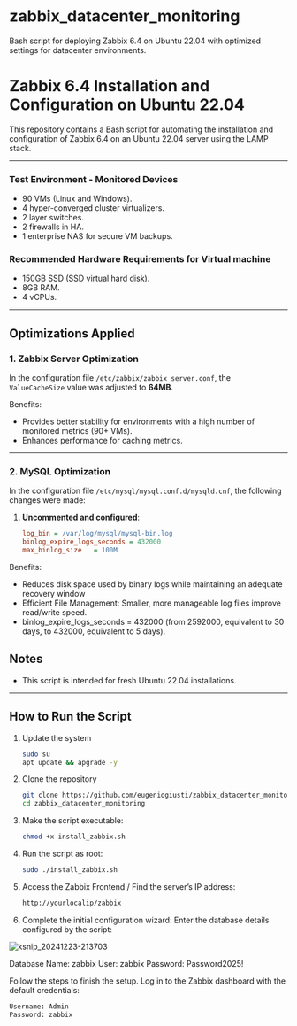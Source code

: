 # zabbix_datacenter_monitoring
Bash script for deploying Zabbix 6.4 on Ubuntu 22.04 with optimized settings for datacenter environments.

# Zabbix 6.4 Installation and Configuration on Ubuntu 22.04

This repository contains a Bash script for automating the installation and configuration of Zabbix 6.4 on an Ubuntu 22.04 server using the LAMP stack.

---

### Test Environment - Monitored Devices
- 90 VMs (Linux and Windows).
- 4 hyper-converged cluster virtualizers.
- 2 layer switches.
- 2 firewalls in HA.
- 1 enterprise NAS for secure VM backups.

### Recommended Hardware Requirements for Virtual machine
- 150GB SSD (SSD virtual hard disk).
- 8GB RAM.
- 4 vCPUs.

---

## Optimizations Applied

### 1. Zabbix Server Optimization
In the configuration file `/etc/zabbix/zabbix_server.conf`, the `ValueCacheSize` value was adjusted to **64MB**.  

Benefits:
- Provides better stability for environments with a high number of monitored metrics (90+ VMs).
- Enhances performance for caching metrics.

---

### 2. MySQL Optimization
In the configuration file `/etc/mysql/mysql.conf.d/mysqld.cnf`, the following changes were made:  
1. **Uncommented and configured**:  
   ```ini
   log_bin = /var/log/mysql/mysql-bin.log
   binlog_expire_logs_seconds = 432000
   max_binlog_size   = 100M
   
Benefits:
- Reduces disk space used by binary logs while maintaining an adequate recovery window
- Efficient File Management: Smaller, more manageable log files improve read/write speed.
- binlog_expire_logs_seconds = 432000 (from 2592000, equivalent to 30 days, to 432000, equivalent to 5 days).

## Notes

- This script is intended for fresh Ubuntu 22.04 installations.
---

## How to Run the Script

1. Update the system
   ```bash
   sudo su
   apt update && apgrade -y

2. Clone the repository
   ```bash
   git clone https://github.com/eugeniogiusti/zabbix_datacenter_monitoring.git
   cd zabbix_datacenter_monitoring


3. Make the script executable:
   ```bash
   chmod +x install_zabbix.sh


4. Run the script as root:
   ```bash
   sudo ./install_zabbix.sh


5. Access the Zabbix Frontend / Find the server’s IP address:
   ```bash
   http://yourlocalip/zabbix


6. Complete the initial configuration wizard:
Enter the database details configured by the script:

![ksnip_20241223-213703](https://github.com/user-attachments/assets/c40eaffb-a578-422c-9549-71c3295830cc)


Database Name: zabbix
User: zabbix
Password: Password2025!

Follow the steps to finish the setup.
Log in to the Zabbix dashboard with the default credentials:

   ```bash
   Username: Admin
   Password: zabbix

